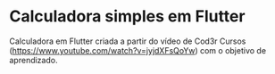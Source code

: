 # Calculadora simples em Flutter

Calculadora em Flutter criada a partir do vídeo de Cod3r Cursos (https://www.youtube.com/watch?v=jyjdXFsQoYw) com o objetivo de aprendizado.
